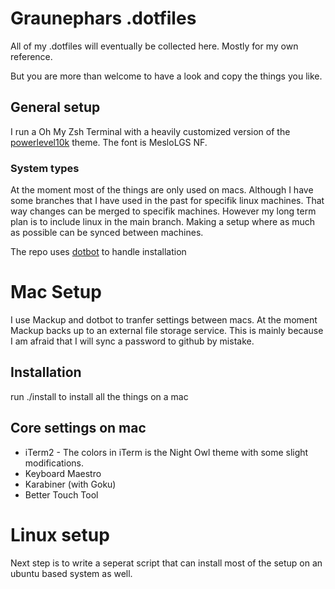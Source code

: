 # Graunephars .dotfiles

All of my .dotfiles will eventually be collected here. Mostly for my own reference. 

But you are more than welcome to have a look and copy the things you like.

## General setup

I run a Oh My Zsh Terminal with a heavily customized version of the [powerlevel10k](https://github.com/romkatv/powerlevel10k) theme. The font is MesloLGS NF. 

### System types

At the moment most of the things are only used on macs. Although I have some branches that I have used in the past for specifik linux machines. That way changes can be merged to specifik machines. 
However my long term plan is to include linux in the main branch. Making a setup where as much as possible can be synced between machines. 

The repo uses [dotbot](https://github.com/anishathalye/dotbot) to handle installation

# Mac Setup

I use Mackup and dotbot to tranfer settings between macs. At the moment Mackup backs up to an external file storage service. This is mainly because I am afraid that I will sync a password to github by mistake. 

## Installation

run ./install to install all the things on a mac 

## Core settings on mac

- iTerm2 - The colors in iTerm is the Night Owl theme with some slight modifications.
- Keyboard Maestro
- Karabiner (with Goku)
- Better Touch Tool

# Linux setup

Next step is to write a seperat script that can install most of the setup on an ubuntu based system as well.